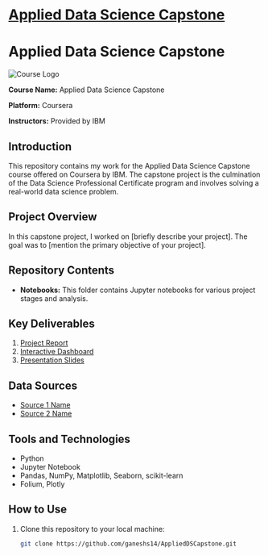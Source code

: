 # [Applied Data Science Capstone](https://www.coursera.org/learn/applied-data-science-capstone/)

# Applied Data Science Capstone

![Course Logo](https://d3njjcbhbojbot.cloudfront.net/api/utilities/v1/imageproxy/http://coursera-university-assets.s3.amazonaws.com/c0/87a10033a311e892619b85c6fd62bb/IBM-200x48.png?auto=format%2Ccompress&dpr=1&w=&h=45)

**Course Name:** Applied Data Science Capstone

**Platform:** Coursera

**Instructors:** Provided by IBM

## Introduction

This repository contains my work for the Applied Data Science Capstone course offered on Coursera by IBM. The capstone project is the culmination of the Data Science Professional Certificate program and involves solving a real-world data science problem.

## Project Overview

In this capstone project, I worked on [briefly describe your project]. The goal was to [mention the primary objective of your project].

## Repository Contents

- **Notebooks:** This folder contains Jupyter notebooks for various project stages and analysis.

## Key Deliverables

1. [Project Report](link_to_project_report.pdf)
2. [Interactive Dashboard](link_to_dashboard)
3. [Presentation Slides](link_to_presentation.pdf)

## Data Sources

- [Source 1 Name](link_to_source_1)
- [Source 2 Name](link_to_source_2)

## Tools and Technologies

- Python
- Jupyter Notebook
- Pandas, NumPy, Matplotlib, Seaborn, scikit-learn
- Folium, Plotly

## How to Use

1. Clone this repository to your local machine:

   ```bash
   git clone https://github.com/ganeshs14/AppliedDSCapstone.git
